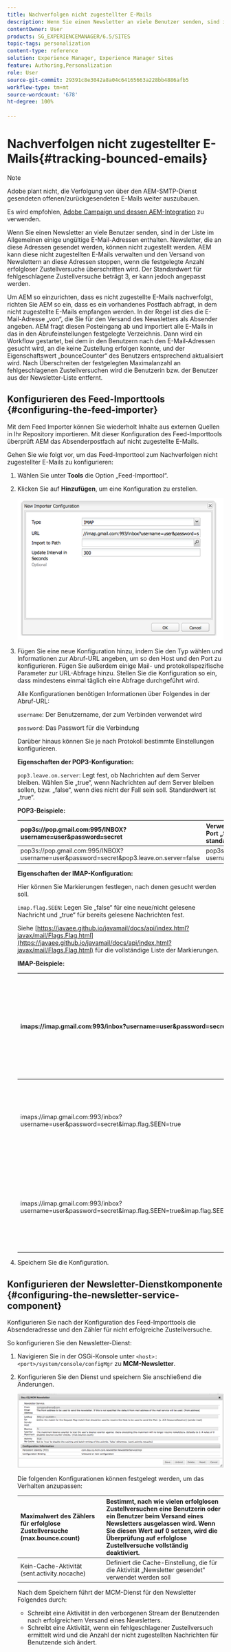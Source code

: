 ```yaml
---
title: Nachverfolgen nicht zugestellter E-Mails
description: Wenn Sie einen Newsletter an viele Benutzer senden, sind in der Liste im Allgemeinen einige ungültige E-Mail-Adressen enthalten. Newsletter, die an diese Adressen gesendet werden, können nicht zugestellt werden. AEM kann diese nicht zugestellten E-Mails verwalten und den Versand von Newslettern an diese Adressen stoppen, wenn die festgelegte Anzahl erfolgloser Zustellversuche überschritten wird.
contentOwner: User
products: SG_EXPERIENCEMANAGER/6.5/SITES
topic-tags: personalization
content-type: reference
solution: Experience Manager, Experience Manager Sites
feature: Authoring,Personalization
role: User
source-git-commit: 29391c8e3042a8a04c64165663a228bb4886afb5
workflow-type: tm+mt
source-wordcount: '678'
ht-degree: 100%

---
```


# Nachverfolgen nicht zugestellter E-Mails{#tracking-bounced-emails}

>[!NOTE]
>
>Adobe plant nicht, die Verfolgung von über den AEM-SMTP-Dienst gesendeten offenen/zurückgesendeten E-Mails weiter auszubauen.
>
>Es wird empfohlen, [Adobe Campaign und dessen AEM-Integration](/help/sites-administering/campaign.md) zu verwenden.

Wenn Sie einen Newsletter an viele Benutzer senden, sind in der Liste im Allgemeinen einige ungültige E-Mail-Adressen enthalten. Newsletter, die an diese Adressen gesendet werden, können nicht zugestellt werden. AEM kann diese nicht zugestellten E-Mails verwalten und den Versand von Newslettern an diese Adressen stoppen, wenn die festgelegte Anzahl erfolgloser Zustellversuche überschritten wird. Der Standardwert für fehlgeschlagene Zustellversuche beträgt 3, er kann jedoch angepasst werden.

Um AEM so einzurichten, dass es nicht zugestellte E-Mails nachverfolgt, richten Sie AEM so ein, dass es ein vorhandenes Postfach abfragt, in dem nicht zugestellte E-Mails empfangen werden. In der Regel ist dies die E-Mail-Adresse „von“, die Sie für den Versand des Newsletters als Absender angeben. AEM fragt diesen Posteingang ab und importiert alle E-Mails in das in den Abrufeinstellungen festgelegte Verzeichnis. Dann wird ein Workflow gestartet, bei dem in den Benutzern nach den E-Mail-Adressen gesucht wird, an die keine Zustellung erfolgen konnte, und der Eigenschaftswert „bounceCounter“ des Benutzers entsprechend aktualisiert wird. Nach Überschreiten der festgelegten Maximalanzahl an fehlgeschlagenen Zustellversuchen wird die Benutzerin bzw. der Benutzer aus der Newsletter-Liste entfernt.

## Konfigurieren des Feed-Importtools {#configuring-the-feed-importer}

Mit dem Feed Importer können Sie wiederholt Inhalte aus externen Quellen in Ihr Repository importieren. Mit dieser Konfiguration des Feed-Importtools überprüft AEM das Absenderpostfach auf nicht zugestellte E-Mails.

Gehen Sie wie folgt vor, um das Feed-Importtool zum Nachverfolgen nicht zugestellter E-Mails zu konfigurieren:

1. Wählen Sie unter **Tools** die Option „Feed-Importtool“.

1. Klicken Sie auf **Hinzufügen**, um eine Konfiguration zu erstellen.

   ![chlimage_1](assets/chlimage_1a.png)

1. Fügen Sie eine neue Konfiguration hinzu, indem Sie den Typ wählen und Informationen zur Abruf-URL angeben, um so den Host und den Port zu konfigurieren. Fügen Sie außerdem einige Mail- und protokollspezifische Parameter zur URL-Abfrage hinzu. Stellen Sie die Konfiguration so ein, dass mindestens einmal täglich eine Abfrage durchgeführt wird.

   Alle Konfigurationen benötigen Informationen über Folgendes in der Abruf-URL:

   `username`: Der Benutzername, der zum Verbinden verwendet wird

   `password`: Das Passwort für die Verbindung

   Darüber hinaus können Sie je nach Protokoll bestimmte Einstellungen konfigurieren.

   **Eigenschaften der POP3-Konfiguration:**

   `pop3.leave.on.server`: Legt fest, ob Nachrichten auf dem Server bleiben. Wählen Sie „true“, wenn Nachrichten auf dem Server bleiben sollen, bzw. „false“, wenn dies nicht der Fall sein soll. Standardwert ist „true“.

   **POP3-Beispiele:**

   | pop3s://pop.gmail.com:995/INBOX?username=user&amp;password=secret | Verwenden von pop3 über SSL zur Verbindung mit GMail an Port „995“ mit „user/secret“, sodass Nachrichten standardmäßig auf dem Server bleiben |
   |---|---|
   | pop3s://pop.gmail.com:995/INBOX?username=user&amp;password=secret&amp;pop3.leave.on.server=false | pop3s://pop.gmail.com:995/INBOX?username=user&amp;password=secret&amp;pop3.leave.on.server=false |

   **Eigenschaften der IMAP-Konfiguration:**

   Hier können Sie Markierungen festlegen, nach denen gesucht werden soll.

   `imap.flag.SEEN`: Legen Sie „false“ für eine neue/nicht gelesene Nachricht und „true“ für bereits gelesene Nachrichten fest.

   Siehe [https://javaee.github.io/javamail/docs/api/index.html?javax/mail/Flags.Flag.html](https://javaee.github.io/javamail/docs/api/index.html?javax/mail/Flags.Flag.html) für die vollständige Liste der Markierungen.

   **IMAP-Beispiele:**

   | imaps://imap.gmail.com:993/inbox?username=user&amp;password=secret | Verwendung von IMAP über SSL, um an Port 993 eine Verbindung zu GMail mit dem Konto user/secret herzustellen. Standardmäßig werden nur neue Nachrichten abgerufen. |
   |---|---|
   | imaps://imap.gmail.com:993/inbox?username=user&amp;password=secret&amp;imap.flag.SEEN=true | Verwendung von IMAP über SSL zur Verbindung durch GMail-Port 993 mit „user/secret“, um nur bereits gesehene Nachrichten abzurufen. |
   | imaps://imap.gmail.com:993/inbox?username=user&amp;password=secret&amp;imap.flag.SEEN=true&amp;imap.flag.SEEN=false | Verwendung von IMAP über SSL zur Verbindung durch GMail-Port 993 mit „user/secret“, um bereits gesehene ODER neue Nachrichten abzurufen. |

1. Speichern Sie die Konfiguration.

## Konfigurieren der Newsletter-Dienstkomponente {#configuring-the-newsletter-service-component}

Konfigurieren Sie nach der Konfiguration des Feed-Importtools die Absenderadresse und den Zähler für nicht erfolgreiche Zustellversuche.

So konfigurieren Sie den Newsletter-Dienst:

1. Navigieren Sie in der OSGi-Konsole unter `<host>:<port>/system/console/configMgr` zu **MCM-Newsletter**.

1. Konfigurieren Sie den Dienst und speichern Sie anschließend die Änderungen.

   ![chlimage_1-1](assets/chlimage_1-1a.png)

   Die folgenden Konfigurationen können festgelegt werden, um das Verhalten anzupassen:

   | Maximalwert des Zählers für erfolglose Zustellversuche (max.bounce.count) | Bestimmt, nach wie vielen erfolglosen Zustellversuchen eine Benutzerin oder ein Benutzer beim Versand eines Newsletters ausgelassen wird. Wenn Sie diesen Wert auf 0 setzen, wird die Überprüfung auf erfolglose Zustellversuche vollständig deaktiviert. |
   |---|---|
   | Kein-Cache-Aktivität (sent.activity.nocache) | Definiert die Cache-Einstellung, die für die Aktivität „Newsletter gesendet“ verwendet werden soll |

   Nach dem Speichern führt der MCM-Dienst für den Newsletter Folgendes durch:

   * Schreibt eine Aktivität in den verborgenen Stream der Benutzenden nach erfolgreichem Versand eines Newsletters.
   * Schreibt eine Aktivität, wenn ein fehlgeschlagener Zustellversuch ermittelt wird und die Anzahl der nicht zugestellten Nachrichten für Benutzende sich ändert.
